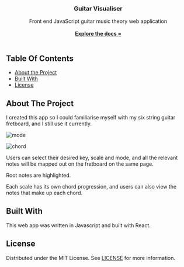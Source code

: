 <br/>
<p align="center">
  </a>

  <h3 align="center">Guitar Visualiser</h3>

  <p align="center">
    Front end JavaScript guitar music theory web application
    <br/>
    <br/>
    <a href="https://github.com/yh13431/guitar-visualiser"><strong>Explore the docs »</strong></a>
    <br/>
    <br/>
  </p>
</p>


## Table Of Contents

* [About the Project](#about-the-project)
* [Built With](#built-with)
* [License](#license)


## About The Project

I created this app so I could familiarise myself with my six string guitar fretboard, and  I still use it currently.

![mode](https://github.com/yh13431/guitar-visualiser/assets/106964833/8a09ea00-1200-4fd6-86e4-6fed7dd3a185)

![chord](https://github.com/yh13431/guitar-visualiser/assets/106964833/38e49f79-26b7-4edf-bb64-bd180311d9d6)

Users can select their desired key, scale and mode, and all the relevant notes will be mapped out on the fretboard on the same page. 

Root notes are highlighted. 

Each scale has its own chord progression, and users can also view the notes that make up each chord.

## Built With

This web app was written in Javascript and built with React. 

## License

Distributed under the MIT License. See [LICENSE](https://github.com/yh13431/guitar-visualiser/blob/main/LICENSE.md) for more information.
